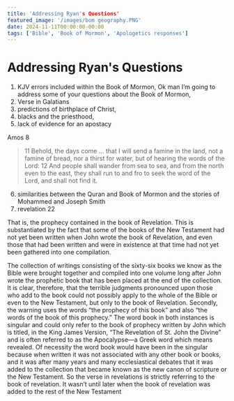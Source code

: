 ```yaml
---
title: 'Addressing Ryan's Questions'
featured_image: '/images/bom geography.PNG'
date: 2024-11-11T00:00:00-00:00
tags: ['Bible', 'Book of Mormon', 'Apologetics responses']
---
```


# Addressing Ryan's Questions

1. KJV errors included within the Book of Mormon, 
Ok man I’m going to address some of your questions about the Book of Mormon, 
2. Verse in Galatians 
3. predictions of birthplace of Christ, 
4. blacks and the priesthood, 
5. lack of evidence for an apostacy

Amos 8

> 11 Behold, the days come … that I will send a famine in the land, not a famine of bread, nor a thirst for water, but of hearing the words of the Lord:
> 12 And people shall wander from sea to sea, and from the north even to the east, they shall run to and fro to seek the word of the Lord, and shall not find it.

6. similarities between the Quran and Book of Mormon and the stories of Mohammed and Joseph Smith
7. revelation 22

That is, the prophecy contained in the book of Revelation. This is substantiated by the fact that some of the books of the New Testament had not yet been written when John wrote the book of Revelation, and even those that had been written and were in existence at that time had not yet been gathered into one compilation.

The collection of writings consisting of the sixty-six books we know as the Bible were brought together and compiled into one volume long after John wrote the prophetic book that has been placed at the end of the collection. It is clear, therefore, that the terrible judgments pronounced upon those who add to the book could not possibly apply to the whole of the Bible or even to the New Testament, but only to the book of Revelation. Secondly, the warning uses the words “the prophecy of this book” and also “the words of the book of this prophecy.” The word book in both instances is singular and could only refer to the book of prophecy written by John which is titled, in the King James Version, “The Revelation of St. John the Divine” and is often referred to as the Apocalypse﻿—a Greek word which means revealed. Of necessity the word book would have been in the singular because when written it was not associated with any other book or books, and it was after many years and many ecclesiastical debates that it was added to the collection that became known as the new canon of scripture or the New Testament. So the verse in revelations is strictly referring to the book of revelation. It wasn’t until later when the book of revelation was added to the rest of the New Testament